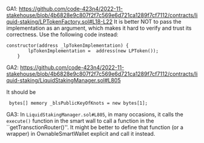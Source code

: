 GA1: https://github.com/code-423n4/2022-11-stakehouse/blob/4b6828e9c807f2f7c569e6d721ca1289f7cf7112/contracts/liquid-staking/LPTokenFactory.sol#L18-L22
It is better NOT to pass the implementation as an argument, which makes it hard to verify and trust its correctness. Use the following code instead:
```
constructor(address _lpTokenImplementation) {
        lpTokenImplementation =  address(new LPToken());
    }
```

GA2: 
https://github.com/code-423n4/2022-11-stakehouse/blob/4b6828e9c807f2f7c569e6d721ca1289f7cf7112/contracts/liquid-staking/LiquidStakingManager.sol#L805

It should be 
```
 bytes[] memory _blsPublicKeyOfKnots = new bytes[1];
```

GA3: In ``LiquidStakingManager.sol#L805``, in many occasions, it calls the ``execute()`` function in the smart wall to call a function in the ``getTransctionRouter()''. It might be better to define that function (or a wrapper) in OwnableSmartWallet explicit and call it instead.

 